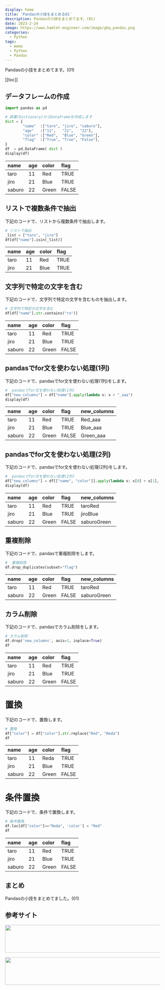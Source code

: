 ```yaml
---
display: home
title: 'Pandasの小技をまとめる01'
description: Pandasの小技をまとめてます。(01)
date: 2023-2-24
image: https://www.hamlet-engineer.com/image/gbq_pandas.png
categories: 
  - Python
tags:
  - memo
  - Python
  - Pandas
---
```

Pandasの小技をまとめてます。(01)

<!-- https://www.hamlet-engineer.com -->
<!-- ![](/image/ChordDiagram.png) -->

<!-- more -->

<ClientOnly>
  <CallInArticleAdsense />
</ClientOnly>

[[toc]]

## データフレームの作成

```python
import pandas as pd

# 辞書(Dictionary)からDataFrameを作成します
dict = {
        "name"  :["taro", "jiro", "saburo"],
        "age"   :["11",   "21",   "22"],
        "color" :["Red",  "Blue", "Green"],
        "flag"  :["True", "True", "False"],
}
df  = pd.DataFrame( dict )
display(df)
```
|name|age|color|flag|
|:----|:----|:----|:----|
|taro|11|Red|TRUE|
|jiro|21|Blue|TRUE|
|saburo|22|Green|FALSE|

## リストで複数条件で抽出
下記のコードで、リストから複数条件で抽出します。
```python
# リストで抽出
_list = ["taro", "jiro"]
df[df["name"].isin(_list)]
```
|name|age|color|flag|
|:----|:----|:----|:----|
|taro|11|Red|TRUE|
|jiro|21|Blue|TRUE|

## 文字列で特定の文字を含む
下記のコードで、文字列で特定の文字を含むものを抽出します。
```python
# 文字列で特定の文字を含む
df[df["name"].str.contains("ro")]
```
|name|age|color|flag|
|:----|:----|:----|:----|
|taro|11|Red|TRUE|
|jiro|21|Blue|TRUE|
|saburo|22|Green|FALSE|

## pandasでfor文を使わない処理(1列)
下記のコードで、pandasでfor文を使わない処理(1列)をします。
```python
#  pandasでfor文を使わない処理(1列)
df["new_columns"] = df["name"].apply(lambda x: x + "_aaa")
display(df)
```
|name|age|color|flag|new_columns|
|:----|:----|:----|:----|:----|
|taro|11|Red|TRUE|Red_aaa|
|jiro|21|Blue|TRUE|Blue_aaa|
|saburo|22|Green|FALSE|Green_aaa|

## pandasでfor文を使わない処理(2列)
下記のコードで、pandasでfor文を使わない処理(2列)をします。
```python
#  pandasでfor文を使わない処理(2列)
df["new_columns"] = df[["name", "color"]].apply(lambda x: x[0] + x[1], axis=1)
display(df)
```
|name|age|color|flag|new_columns|
|:----|:----|:----|:----|:----|
|taro|11|Red|TRUE|taroRed|
|jiro|21|Blue|TRUE|jiroBlue|
|saburo|22|Green|FALSE|saburoGreen|

## 重複削除
下記のコードで、pandasで重複削除をします。
```python
#  重複削除
df.drop_duplicates(subset="flag")
```
|name|age|color|flag|new_columns|
|:----|:----|:----|:----|:----|
|taro|11|Red|TRUE|taroRed|
|saburo|22|Green|FALSE|saburoGreen|


## カラム削除
下記のコードで、pandasでカラム削除をします。
```python
# カラム削除
df.drop('new_columns', axis=1, inplace=True)
df
```
|name|age|color|flag|
|:----|:----|:----|:----|
|taro|11|Red|TRUE|
|jiro|21|Blue|TRUE|
|saburo|22|Green|FALSE|

# 置換
下記のコードで、置換します。
```python
# 置換
df["color"] = df["color"].str.replace("Red", "Reda")
df
```
|name|age|color|flag|
|:----|:----|:----|:----|
|taro|11|Reda|TRUE|
|jiro|21|Blue|TRUE|
|saburo|22|Green|FALSE|

# 条件置換
下記のコードで、条件で置換します。
```python
# 条件置換
df.loc[df["color"]=="Reda", 'color'] = "Red"
df
```
|name|age|color|flag|
|:----|:----|:----|:----|
|taro|11|Red|TRUE|
|jiro|21|Blue|TRUE|
|saburo|22|Green|FALSE|

## まとめ
Pandasの小技をまとめてました。(01)

## 参考サイト

<ClientOnly>
  <CallInArticleAdsense />
</ClientOnly>

<!-- TechAcademy -->
<a href="//af.moshimo.com/af/c/click?a_id=2604050&p_id=1555&pc_id=2816&pl_id=29835&guid=ON" rel="nofollow" referrerpolicy="no-referrer-when-downgrade"><img src="//image.moshimo.com/af-img/0866/000000029835.jpg" width="728" height="90" style="border:none;"></a><img src="//i.moshimo.com/af/i/impression?a_id=2604050&p_id=1555&pc_id=2816&pl_id=29835" width="1" height="1" style="border:none;">

<!-- テックキャンプ -->
<a href="//af.moshimo.com/af/c/click?a_id=2641145&p_id=1770&pc_id=3386&pl_id=25847&guid=ON" rel="nofollow" referrerpolicy="no-referrer-when-downgrade"><img src="//image.moshimo.com/af-img/1115/000000025847.png" width="728" height="90" style="border:none;"></a><img src="//i.moshimo.com/af/i/impression?a_id=2641145&p_id=1770&pc_id=3386&pl_id=25847" width="1" height="1" style="border:none;">